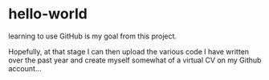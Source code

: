 # hello-world
learning to use GitHub is my goal from this project.

Hopefully, at that stage I can then upload the various code I have written over the past year and create myself 
somewhat of a virtual CV on my Github account...
